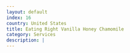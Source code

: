 ```yaml
---
layout: default
index: 16
country: United States
title: Eating Right Vanilla Honey Chamomile
category: Services
description: |
---
```

